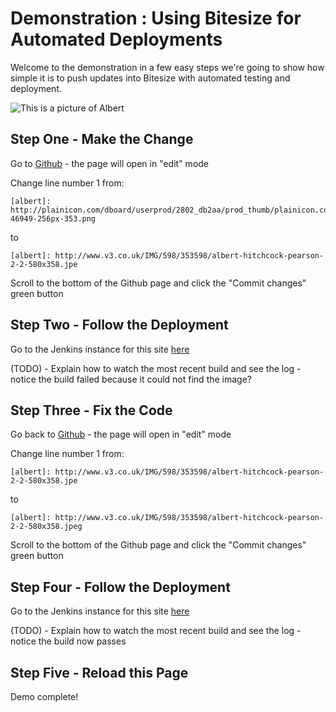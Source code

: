 [albert]: http://plainicon.com/dboard/userprod/2802_db2aa/prod_thumb/plainicon.com-46949-256px-353.png

#  Demonstration : Using Bitesize for Automated Deployments

Welcome to the demonstration in a few easy steps we're going to show how simple it is to push updates into Bitesize with automated testing and deployment.

![This is a picture of Albert][albert]

## Step One - Make the Change

Go to [Github](https://github.com/pearsontechnology/kubecon_docs/edit/master/content/albert-demo.md) - the page will open in "edit" mode

Change line number 1 from: 

```
[albert]: http://plainicon.com/dboard/userprod/2802_db2aa/prod_thumb/plainicon.com-46949-256px-353.png
```
to
```
[albert]: http://www.v3.co.uk/IMG/598/353598/albert-hitchcock-pearson-2-2-580x358.jpe
```

Scroll to the bottom of the Github page and click the "Commit changes" green button

## Step Two - Follow the Deployment

Go to the Jenkins instance for this site [here](https://docs.dev-bite.io/)

(TODO) - Explain how to watch the most recent build and see the log - notice the build failed because it could not find the image?

## Step Three - Fix the Code

Go back to [Github](https://github.com/pearsontechnology/kubecon_docs/edit/master/content/albert-demo.md) - the page will open in "edit" mode

Change line number 1 from: 

```
[albert]: http://www.v3.co.uk/IMG/598/353598/albert-hitchcock-pearson-2-2-580x358.jpe
```
to
```
[albert]: http://www.v3.co.uk/IMG/598/353598/albert-hitchcock-pearson-2-2-580x358.jpeg
```

Scroll to the bottom of the Github page and click the "Commit changes" green button

## Step Four - Follow the Deployment

Go to the Jenkins instance for this site [here](https://docs.dev-bite.io/)

(TODO) - Explain how to watch the most recent build and see the log - notice the build now passes

## Step Five - Reload this Page

Demo complete!
